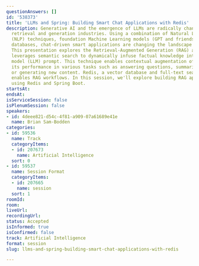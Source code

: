 ```yaml
---
questionAnswers: []
id: '538373'
title: 'LLMs and Spring: Building Smart Chat Applications with Redis'
description: Generative AI and the emergence of LLMs are radically changing content
  retrieval and generation industries. Using a combination of Natural Language Processing
  (NLP) techniques, foundation Machine Learning models (GPT and friends), and vector
  databases, chat-driven smart applications are changing the landscape of modern apps.
  This presentation explores the Retrieval-Augmented Generation (RAG) approach, which
  leverages semantic search to dynamically infuse factual knowledge into a large language
  model (LLM) prompt. This technique enables contextual augmentation of the LLM, enhancing
  its performance in various tasks such as answering questions, summarizing content,
  or generating new content. Redis, a vector database and full-text search engine,
  enables RAG workflows. In this session, we'll explore building RAG applications
  using Redis and Spring Boot.
startsAt: 
endsAt: 
isServiceSession: false
isPlenumSession: false
speakers:
- id: 4deee821-d54c-4f81-a909-07a61689e41e
  name: Brian Sam-Bodden
categories:
- id: 59536
  name: Track
  categoryItems:
  - id: 207673
    name: Artificial Intelligence
  sort: 0
- id: 59537
  name: Session Format
  categoryItems:
  - id: 207665
    name: session
  sort: 1
roomId: 
room: 
liveUrl: 
recordingUrl: 
status: Accepted
isInformed: true
isConfirmed: false
track: Artificial Intelligence
format: session
slug: llms-and-spring-building-smart-chat-applications-with-redis

---
```


